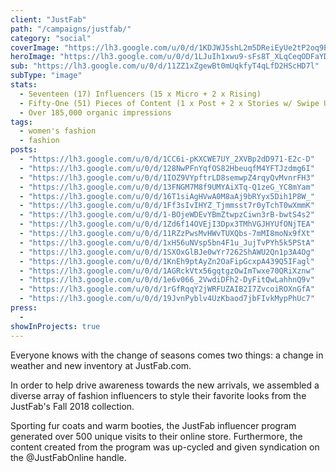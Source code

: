 ```yaml
---
client: "JustFab"
path: "/campaigns/justfab/"
category: "social"
coverImage: "https://lh3.google.com/u/0/d/1KDJWJ5shL2m5DReiEyUe2tP2oq9E2Jji"
heroImage: "https://lh3.google.com/u/0/d/1LJuIh1xwu9-sFs8T_XLqCeqODFaYDn5A"
sub: "https://lh3.google.com/u/0/d/11ZZ1xZgewBt0mUqkfyT4qLfD2HScHD7l"
subType: "image"
stats:
  - Seventeen (17) Influencers (15 x Micro + 2 x Rising)
  - Fifty-One (51) Pieces of Content (1 x Post + 2 x Stories w/ Swipe Up)
  - Over 185,000 organic impressions
tags:
  - women's fashion
  - fashion
posts:
  - "https://lh3.google.com/u/0/d/1CC6i-pKXCWE7UY_2XVBp2dD971-E2c-D"
  - "https://lh3.google.com/u/0/d/128NwPFnYqfOS82HbeuqfM4YFTJzdmg6I"
  - "https://lh3.google.com/u/0/d/1IOZ9VYpftrLD8semwpZ4rqyQvMvnrFH3"
  - "https://lh3.google.com/u/0/d/13FNGM7M8f9UMYAiXTq-Q1zeG_YC8mYam"
  - "https://lh3.google.com/u/0/d/16T1siAgHVwA0M8aAj9bRYyx5Dih1P8W_"
  - "https://lh3.google.com/u/0/d/1Ff3sIvIHYZ_Tjmmsst7r0yTchT0wXmmK"
  - "https://lh3.google.com/u/0/d/1-BOjeWDEvYBmZtwpzCiwn3rB-bwtS4s2"
  - "https://lh3.google.com/u/0/d/1Zd6f14OVEjI3Dpx3TMhVGJHYUfONjTEA"
  - "https://lh3.google.com/u/0/d/11RZzPwsMvHWvTUXQbs-7mMI8moNx9fXt"
  - "https://lh3.google.com/u/0/d/1xH56uNVsp5bn4F1u_JujTvPYh5k5PStA"
  - "https://lh3.google.com/u/0/d/1SXOxGlBJe0wYr7262ShAWU2Qn1p3A4Og"
  - "https://lh3.google.com/u/0/d/1KnEh9ptAyZn2OaFipGcxpA439Q5IFagl"
  - "https://lh3.google.com/u/0/d/1AGRckVtx56gqtgzOwImTwxe70QRiXznw"
  - "https://lh3.google.com/u/0/d/1e6v066_2VwdiDFh2-DyFitQwLahhnQ9v"
  - "https://lh3.google.com/u/0/d/1rGfRqqY2jWRFUZAIB2I7ZvcoiROXnGfA"
  - "https://lh3.google.com/u/0/d/19JvnPyblv4UzKbaod7jbFIvkMypPhUc7"
press:
  -
showInProjects: true
---
```


Everyone knows with the change of seasons comes two things: a change in weather and new inventory at JustFab.com.

In order to help drive awareness towards the new arrivals, we assembled a diverse array of fashion influencers to style their favorite looks from the JustFab's Fall 2018 collection.

Sporting fur coats and warm booties, the JustFab influencer program generated over 500 unique visits to their online store. Furthermore, the content created from the program was up-cycled and given syndication on the @JustFabOnline handle.
